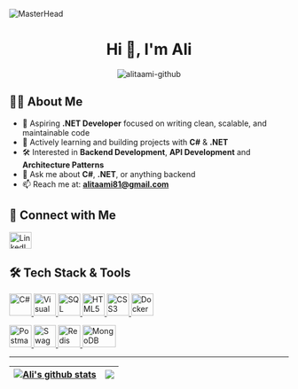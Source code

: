 ![MasterHead](https://github.com/alitaami/alitaami/assets/116227297/c8cc5a57-d672-48ba-b2ea-b386205391e6)
               
<h1 align="center">Hi 👋, I'm Ali</h1>    
<p align="center">       
  <img src="https://komarev.com/ghpvc/?username=alitaami-github&label=Profile%20views&color=0e75b6&style=flat" alt="alitaami-github" />
</p>    
       
## 👨‍💻 About Me  
- 🧠 Aspiring **.NET Developer** focused on writing clean, scalable, and maintainable code    
- 🚀 Actively learning and building projects with **C#** & **.NET**  
- 🛠️ Interested in **Backend Development**, **API Development** and **Architecture Patterns**  
- 💬 Ask me about **C#**, **.NET**, or anything backend  
- 📫 Reach me at: **alitaami81@gmail.com**
 
## 🤝 Connect with Me   
  
<p align="left">
  <a href="https://www.linkedin.com/in/ali-taami-2745a525b/" target="_blank">
    <img align="center" src="https://raw.githubusercontent.com/rahuldkjain/github-profile-readme-generator/master/src/images/icons/Social/linked-in-alt.svg" alt="LinkedIn" height="30" width="40" />
  </a>
</p>
  
## 🛠️ Tech Stack & Tools
<p align="left">
  <a href="https://dotnet.microsoft.com/" target="_blank" rel="noreferrer">
    <img src="https://brandeps.com/logo-download/C/C-Sharp-logo-vector-01.svg" alt="C#" width="40" height="40"/>
  </a>   
  <a href="https://visualstudio.microsoft.com/" target="_blank" rel="noreferrer">
    <img src="https://brandeps.com/icon-download/V/Visual-studio-icon-vector-02.svg" alt="Visual Studio" width="40" height="40"/>
  </a>
  <a href="https://www.microsoft.com/en-us/sql-server/sql-server-downloads" target="_blank" rel="noreferrer">
    <img src="https://encrypted-tbn0.gstatic.com/images?q=tbn:ANd9GcTCMPsByAv-2Cn8M3pU5VB2PvJONtweBMUyFQ&usqp=CAU" alt="SQL Server" width="40" height="40"/>
  </a>
  <a href="https://developer.mozilla.org/en-US/docs/Web/HTML" target="_blank" rel="noreferrer">
    <img src="https://brandeps.com/logo-download/H/HTML-5-logo-vector-01.svg" alt="HTML5" width="40" height="40"/>
  </a>
  <a href="https://developer.mozilla.org/en-US/docs/Web/CSS" target="_blank" rel="noreferrer">
    <img src="https://brandeps.com/icon-download/C/Css-3-icon-vector-02.svg" alt="CSS3" width="40" height="40"/>
  </a>
  <a href="https://www.docker.com/" target="_blank" rel="noreferrer">
    <img src="https://brandeps.com/logo-download/D/Docker-logo-vector-01.svg" alt="Docker" width="40" height="40"/>
  </a>
</p>
<p align="left">
  <a href="https://www.postman.com/" target="_blank" rel="noreferrer">
    <img src="https://brandeps.com/icon-download/P/Postman-icon-vector-02.svg" alt="Postman" width="40" height="40"/>
  </a>
  <a href="https://swagger.io/" target="_blank" rel="noreferrer">
    <img src="https://brandeps.com/icon-download/S/Swagger-icon-vector-02.svg" alt="Swagger" width="40" height="40"/>
  </a>
  <a href="https://redis.io/" target="_blank" rel="noreferrer">
    <img src="https://brandeps.com/icon-download/R/Redis-icon-vector-03.svg" alt="Redis" width="40" height="40"/>
  </a>
  <a href="https://www.mongodb.com/" target="_blank" rel="noreferrer">
    <img src="https://brandeps.com/icon-download/M/Mongodb-icon-vector-03.svg" alt="MongoDB" width="60" height="40"/>
  </a>  
</p>

---

| <a href="https://github.com/anuraghazra/github-readme-stats"><img align="center" src="https://github-readme-stats.vercel.app/api?username=alitaami&show_icons=true&include_all_commits=true&theme=buefy&hide_border=true" alt="Ali's github stats" /></a> | <a href="https://github.com/anuraghazra/github-readme-stats"><img align="center" src="https://github-readme-stats.vercel.app/api/top-langs/?username=alitaami&layout=compact&theme=buefy&hide_border=true" /></a> |
| ------------- | ------------- |

